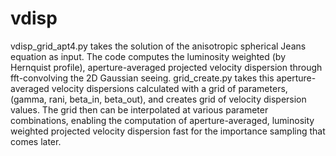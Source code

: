 # vdisp
vdisp_grid_apt4.py takes the solution of the anisotropic spherical Jeans equation as input.
The code computes the luminosity weighted (by Hernquist profile), aperture-averaged 
projected velocity dispersion through fft-convolving the 2D Gaussian seeing.
grid_create.py takes this aperture-averaged velocity dispersions calculated with a
grid of parameters, (gamma, rani, beta_in, beta_out), and creates grid of velocity
dispersion values. The grid then can be interpolated at various parameter combinations,
enabling the computation of aperture-averaged, luminosity weighted projected velocity dispersion
fast for the importance sampling that comes later. 
